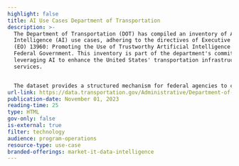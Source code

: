 ```yaml
---
highlight: false
title: AI Use Cases Department of Transportation
description: >-
  The Department of Transportation (DOT) has compiled an inventory of Artificial
  Intelligence (AI) use cases, adhering to the directives of Executive Order
  (EO) 13960: Promoting the Use of Trustworthy Artificial Intelligence in the
  Federal Government. This inventory is part of the department's commitment to
  leveraging AI to enhance the United States' transportation infrastructure and
  services.


  The dataset provides a structured mechanism for federal agencies to catalog their AI applications, ensuring transparency and fostering public trust in the use of these technologies. This structured approach ensures that each AI use case is documented comprehensively, providing clear insights into the nature, purpose, and development stage of the AI applications within the DOT.
url-link: https://data.transportation.gov/Administrative/Department-of-Transportation-Inventory-of-Artifici/anj8-k6f5
publication-date: November 01, 2023
reading-time: 25
type: HTML
gov-only: false
is-external: true
filter: technology
audience: program-operations
resource-type: use-case
branded-offerings: market-it-data-intelligence
---
```

